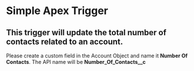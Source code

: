 # Simple Apex Trigger

## This trigger will update the total number of contacts related to an account.


Please create a custom field in the Account Object and name it **Number Of Contacts**. The API name will be **Number_Of_Contacts__c**
